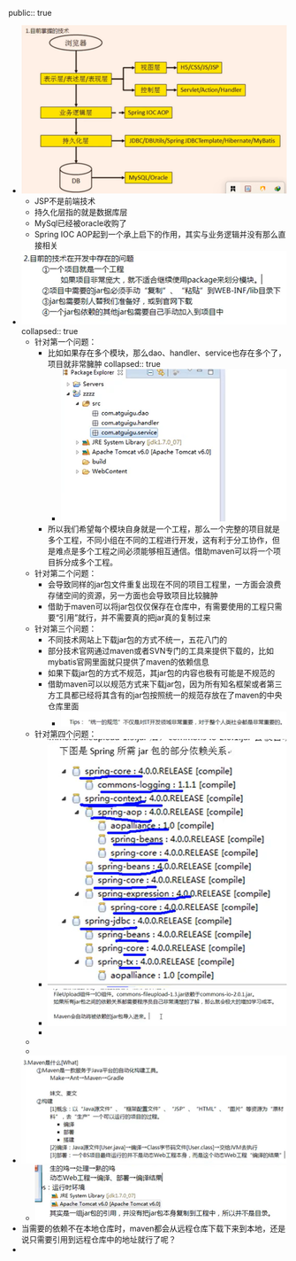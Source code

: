 public:: true

- ![image.png](../assets/image_1667892892708_0.png)
	- JSP不是前端技术
	- 持久化层指的就是数据库层
	- MySql已经被oracle收购了
	- Spring IOC AOP起到一个承上启下的作用，其实与业务逻辑并没有那么直接相关
- ![image.png](../assets/image_1667893329555_0.png)
  collapsed:: true
	- 针对第一个问题：
		- 比如如果存在多个模块，那么dao、handler、service也存在多个了，项目就非常臃肿
		  collapsed:: true
			- ![image.png](../assets/image_1667893303096_0.png)
		- 所以我们希望每个模块自身就是一个工程，那么一个完整的项目就是多个工程，不同小组在不同的工程进行开发，这有利于分工协作，但是难点是多个工程之间必须能够相互通信。借助maven可以将一个项目拆分成多个工程。
	- 针对第二个问题：
		- 会导致同样的jar包文件重复出现在不同的项目工程里，一方面会浪费存储空间的资源，另一方面也会导致项目比较臃肿
		- 借助于maven可以将jar包仅仅保存在仓库中，有需要使用的工程只需要“引用”就行，并不需要真的把jar真的复制过来
	- 针对第三个问题：
		- 不同技术网站上下载jar包的方式不统一，五花八门的
		- 部分技术官网通过maven或者SVN专门的工具来提供下载的，比如mybatis官网里面就只提供了maven的依赖信息
		- 如果下载jar包的方式不规范，其jar包的内容也极有可能是不规范的
		- 借助maven可以以规范方式来下载jar包，因为所有知名框架或者第三方工具都已经将其含有的jar包按照统一的规范存放在了maven的中央仓库里面
			- ![image.png](../assets/image_1667894946808_0.png)
	- 针对第四个问题：
		- ![image.png](../assets/image_1667895279707_0.png)
		- ![image.png](../assets/image_1667895545781_0.png)
		-
	-
	-
- ![image.png](../assets/image_1667897184111_0.png)
	- ![image.png](../assets/image_1667897910645_0.png)
- 当需要的依赖不在本地仓库时，maven都会从远程仓库下载下来到本地，还是说只需要引用到远程仓库中的地址就行了呢？
-